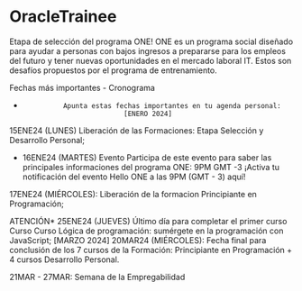 # OracleTrainee
Etapa de selección del programa ONE!  ONE es un programa social diseñado para ayudar a personas con bajos ingresos a prepararse para los empleos del futuro y tener nuevas oportunidades en el mercado laboral IT.  Estos son desafíos propuestos por el programa de entrenamiento.


Fechas más importantes - Cronograma

+               Apunta estas fechas importantes en tu agenda personal:              
                               [ENERO 2024]

15ENE24 (LUNES) Liberación de las Formaciones: Etapa Selección y Desarrollo Personal;

+  16ENE24 (MARTES) Evento Participa de este evento para saber las principales informaciones del programa ONE: 9PM GMT -3 ¡Activa tu notificación del evento Hello ONE a las 9PM (GMT - 3) aquí!

17ENE24 (MIÉRCOLES): Liberación de la formacion Principiante en Programación;

ATENCIÓN* 25ENE24 (JUEVES) Último día para completar el primer curso Curso Curso Lógica de programación: sumérgete en la programación con JavaScript;
                               [MARZO 2024]
20MAR24 (MIÉRCOLES): Fecha final para conclusión de los 7 cursos de la Formación: Principiante en Programación + 4 cursos Desarrollo Personal.

21MAR - 27MAR: Semana de la Empregabilidad


